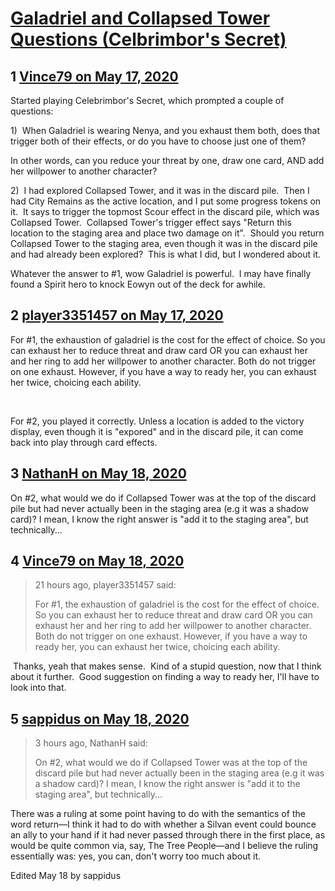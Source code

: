 # [Galadriel and Collapsed Tower Questions (Celbrimbor&#039;s Secret)](https://community.fantasyflightgames.com/topic/308461-galadriel-and-collapsed-tower-questions-celbrimbors-secret/)

## 1 [Vince79 on May 17, 2020](https://community.fantasyflightgames.com/topic/308461-galadriel-and-collapsed-tower-questions-celbrimbors-secret/?do=findComment&comment=3940637)

Started playing Celebrimbor's Secret, which prompted a couple of questions:

1)  When Galadriel is wearing Nenya, and you exhaust them both, does that trigger both of their effects, or do you have to choose just one of them?  

In other words, can you reduce your threat by one, draw one card, AND add her willpower to another character?

2)  I had explored Collapsed Tower, and it was in the discard pile.  Then I had City Remains as the active location, and I put some progress tokens on it.  It says to trigger the topmost Scour effect in the discard pile, which was Collapsed Tower.  Collapsed Tower's trigger effect says "Return this location to the staging area and place two damage on it".  Should you return Collapsed Tower to the staging area, even though it was in the discard pile and had already been explored?  This is what I did, but I wondered about it.

Whatever the answer to #1, wow Galadriel is powerful.  I may have finally found a Spirit hero to knock Eowyn out of the deck for awhile.

## 2 [player3351457 on May 17, 2020](https://community.fantasyflightgames.com/topic/308461-galadriel-and-collapsed-tower-questions-celbrimbors-secret/?do=findComment&comment=3940642)

For #1, the exhaustion of galadriel is the cost for the effect of choice. So you can exhaust her to reduce threat and draw card OR you can exhaust her and her ring to add her willpower to another character. Both do not trigger on one exhaust. However, if you have a way to ready her, you can exhaust her twice, choicing each ability.

 

For #2, you played it correctly. Unless a location is added to the victory display, even though it is "expored" and in the discard pile, it can come back into play through card effects.

## 3 [NathanH on May 18, 2020](https://community.fantasyflightgames.com/topic/308461-galadriel-and-collapsed-tower-questions-celbrimbors-secret/?do=findComment&comment=3940872)

On #2, what would we do if Collapsed Tower was at the top of the discard pile but had never actually been in the staging area (e.g it was a shadow card)? I mean, I know the right answer is "add it to the staging area", but technically...

## 4 [Vince79 on May 18, 2020](https://community.fantasyflightgames.com/topic/308461-galadriel-and-collapsed-tower-questions-celbrimbors-secret/?do=findComment&comment=3940911)

> 21 hours ago, player3351457 said:
> 
> For #1, the exhaustion of galadriel is the cost for the effect of choice. So you can exhaust her to reduce threat and draw card OR you can exhaust her and her ring to add her willpower to another character. Both do not trigger on one exhaust. However, if you have a way to ready her, you can exhaust her twice, choicing each ability.

 Thanks, yeah that makes sense.  Kind of a stupid question, now that I think about it further.  Good suggestion on finding a way to ready her, I'll have to look into that.

## 5 [sappidus on May 18, 2020](https://community.fantasyflightgames.com/topic/308461-galadriel-and-collapsed-tower-questions-celbrimbors-secret/?do=findComment&comment=3940934)

> 3 hours ago, NathanH said:
> 
> On #2, what would we do if Collapsed Tower was at the top of the discard pile but had never actually been in the staging area (e.g it was a shadow card)? I mean, I know the right answer is "add it to the staging area", but technically...

There was a ruling at some point having to do with the semantics of the word return—I think it had to do with whether a Silvan event could bounce an ally to your hand if it had never passed through there in the first place, as would be quite common via, say, The Tree People—and I believe the ruling essentially was: yes, you can, don't worry too much about it.

Edited May 18 by sappidus

